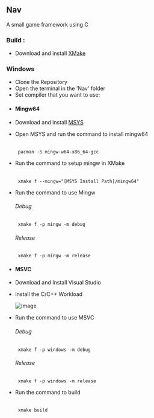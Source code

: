 ## Nav
A small game framework using C

### Build :

* Download and install [XMake](https://xmake.io/#/)

### Windows

* Clone the Repository
* Open the terminal in the 'Nav' folder
* Set compiler that you want to use:

- #### Mingw64 
* Download and install [MSYS](https://www.msys2.org/)
* Open MSYS and run the command to install mingw64
  ######
       pacman -S mingw-w64-x86_64-gcc
       
* Run the command to setup mingw in XMake 
  ######
       xmake f --mingw="[MSYS Install Path]/mingw64"

* Run the command to use Mingw

  ###### Debug
       xmake f -p mingw -m debug
       
  ###### Release
       xmake f -p mingw -m release
       
       
- #### MSVC
* Download and Install Visual Studio
* Install the C/C++ Workload

  ![image](https://user-images.githubusercontent.com/65502434/180671089-8b3b4aed-9695-4c19-aa80-95ce42e5bfbc.png)

* Run the command to use MSVC

  ###### Debug
       xmake f -p windows -m debug
       
  ###### Release
       xmake f -p windows -m release

 
* Run the command to build
  ######
       xmake build
       
